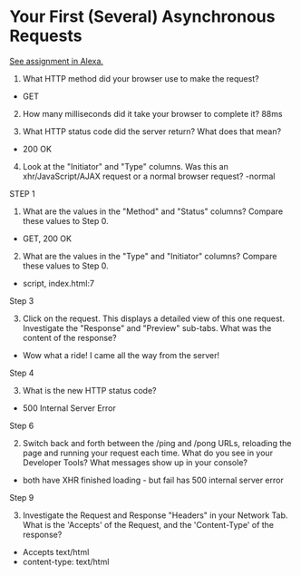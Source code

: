 # Your First (Several) Asynchronous Requests

[See assignment in Alexa.](https://alexa.bitmaker.co/cohorts/67/assignments/2055/latest)

1. What HTTP method did your browser use to make the request?
- GET

2. How many milliseconds did it take your browser to complete it?
88ms

3. What HTTP status code did the server return? What does that mean?
- 200 OK

4. Look at the "Initiator" and "Type" columns. Was this an xhr/JavaScript/AJAX request or a normal browser request?
-normal

STEP 1

1. What are the values in the "Method" and "Status" columns? Compare these values to Step 0.
- GET, 200 OK

2. What are the values in the "Type" and "Initiator" columns? Compare these values to Step 0.
- script, index.html:7

Step 3

3. Click on the request. This displays a detailed view of this one request. Investigate the "Response" and "Preview" sub-tabs. What was the content of the response?
- Wow what a ride! I came all the way from the server!

Step 4

3. What is the new HTTP status code?
- 500 Internal Server Error

Step 6

2. Switch back and forth between the /ping and /pong URLs, reloading the page and running your request each time. What do you see in your Developer Tools? What messages show up in your console?
- both have XHR finished loading - but fail has 500 internal server error

Step 9

3. Investigate the Request and Response "Headers" in your Network Tab. What is the 'Accepts' of the Request, and the 'Content-Type' of the response?

- Accepts text/html
- content-type: text/html 
